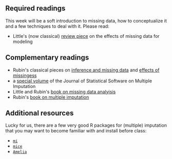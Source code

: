 ## Required readings

This week will be a soft introduction to missing data, how to conceptualize it and a few techniques to deal with it. Please read:

* Little's (now classical) [review piece](https://www.jstor.org/stable/2290664?seq=1#page_scan_tab_contents) on the effects of missing data for modeling

## Complementary readings

* Rubin's classical pieces on [inference and missing data](https://academic.oup.com/biomet/article-abstract/63/3/581/270932?redirectedFrom=fulltext) and [effects of missingess](https://www.jstor.org/stable/2286214?seq=1#page_scan_tab_contents)
* a [special volume](https://www.jstatsoft.org/issue/view/v045) of the Journal of Statistical Software on Multiple Imputation
* Little and Rubin's [book on missing data analyisis](https://onlinelibrary.wiley.com/doi/book/10.1002/9781119013563)
* Rubin's [book on multiple imputation](https://www.wiley.com/en-us/Multiple+Imputation+for+Nonresponse+in+Surveys-p-9780471655749)

## Additional resources

Lucky for us, there are a few very good R packages for (multiple) imputation that you may want to become familiar with and install before class:

* [`mi`](https://cran.r-project.org/web/packages/mi/index.html)
* [`mice`](https://cran.r-project.org/web/packages/mice/index.html)
* [`Amelia`](https://cran.r-project.org/web/packages/Amelia/index.html)
